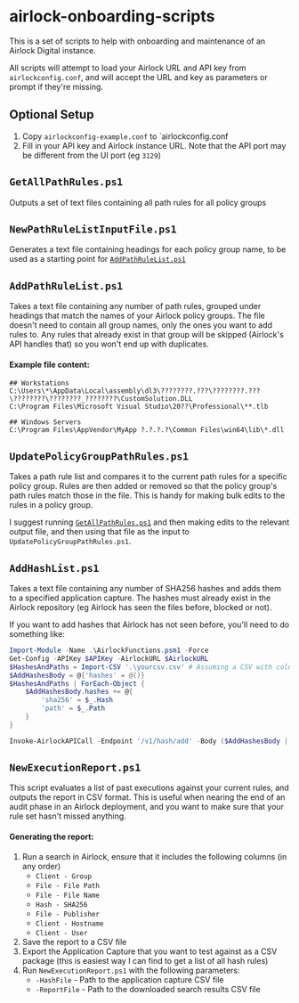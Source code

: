 # airlock-onboarding-scripts
This is a set of scripts to help with onboarding and maintenance of an Airlock Digital instance.

All scripts will attempt to load your Airlock URL and API key from `airlockconfig.conf`, and will accept the URL and key as parameters or prompt if they're missing.


## Optional Setup
1. Copy `airlockconfig-example.conf` to `airlockconfig.conf
2. Fill in your API key and Airlock instance URL. Note that the API port may be different from the UI port (eg `3129`)


## `GetAllPathRules.ps1`
Outputs a set of text files containing all path rules for all policy groups


## `NewPathRuleListInputFile.ps1`
Generates a text file containing headings for each policy group name, to be used as a starting point for [`AddPathRuleList.ps1`](#addhashlistps1)


## `AddPathRuleList.ps1`
Takes a text file containing any number of path rules, grouped under headings that match the names of your Airlock policy groups. The file doesn't need to contain all group names, only the ones you want to add rules to. Any rules that already exist in that group will be skipped (Airlock's API handles that) so you won't end up with duplicates.

#### Example file content:
```
## Workstations
C:\Users\*\AppData\Local\assembly\dl3\????????.???\????????.???\????????\????????_????????\CustomSolution.DLL
C:\Program Files\Microsoft Visual Studio\20??\Professional\**.tlb

## Windows Servers
C:​\Program Files​\AppVendor\MyApp ?.?.?.?​\Common Files​\win64​\lib​\*.dll
```


## `UpdatePolicyGroupPathRules.ps1`
Takes a path rule list and compares it to the current path rules for a specific policy group. Rules are then added or removed so that the policy group's path rules match those in the file. This is handy for making bulk edits to the rules in a policy group.

I suggest running [`GetAllPathRules.ps1`](#getallpathrulesps1) and then making edits to the relevant output file, and then using that file as the input to `UpdatePolicyGroupPathRules.ps1`.


## `AddHashList.ps1`
Takes a text file containing any number of SHA256 hashes and adds them to a specified application capture. The hashes must already exist in the Airlock repository (eg Airlock has seen the files before, blocked or not).

If you want to add hashes that Airlock has not seen before, you'll need to do something like:
```powershell
Import-Module -Name .\AirlockFunctions.psm1 -Force
Get-Config -APIKey $APIKey -AirlockURL $AirlockURL
$HashesAndPaths = Import-CSV '.\yourcsv.csv' # Assuming a CSV with columns 'Hash' and 'Path'
$AddHashesBody = @{'hashes' = @()}
$HashesAndPaths | ForEach-Object {
    $AddHashesBody.hashes += @{
        'sha256' = $_.Hash
        'path' = $_.Path
    }
}

Invoke-AirlockAPICall -Endpoint '/v1/hash/add' -Body ($AddHashesBody | ConvertTo-Json)
```


## `NewExecutionReport.ps1`
This script evaluates a list of past executions against your current rules, and outputs the report in CSV format.
This is useful when nearing the end of an audit phase in an Airlock deployment, and you want to make sure that your rule set hasn't missed anything.

#### Generating the report:
1. Run a search in Airlock, ensure that it includes the following columns (in any order)
   - `Client - Group`
   - `File - File Path`
   - `File - File Name`
   - `Hash - SHA256`
   - `File - Publisher`
   - `Client - Hostname`
   - `Client - User`
2. Save the report to a CSV file
3. Export the Application Capture that you want to test against as a CSV package (this is easiest way I can find to get a list of all hash rules)
4. Run `NewExecutionReport.ps1` with the following parameters:
   - `-HashFile` - Path to the application capture CSV file
   - `-ReportFile` - Path to the downloaded search results CSV file
